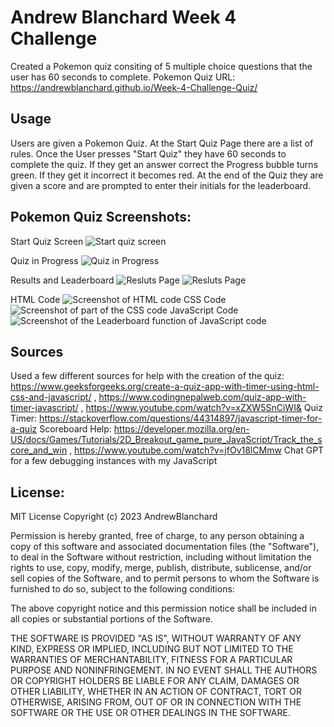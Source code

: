 # Andrew Blanchard Week 4 Challenge

Created a Pokemon quiz consiting of 5 multiple choice questions that the user has 60 seconds to complete. 
Pokemon Quiz URL: https://andrewblanchard.github.io/Week-4-Challenge-Quiz/

## Usage
Users are given a Pokemon Quiz. At the Start Quiz Page there are a list of rules. Once the User presses "Start Quiz" they have 60 seconds to complete the quiz. If they get an answer correct the Progress bubble turns green. If they get it incorrect it becomes red. At the end of the Quiz they are given a score and are prompted to enter their initials for the leaderboard. 

## Pokemon Quiz Screenshots:
Start Quiz Screen
<img alt ="Start quiz screen" src= https://github.com/AndrewBlanchard/Week-4-Challenge-Quiz/blob/main/Screenshots/Pokemon%20Quiz%20Start%20Quiz.png>

Quiz in Progress
<img alt="Quiz in Progress" src= https://github.com/AndrewBlanchard/Week-4-Challenge-Quiz/blob/main/Screenshots/Pokemon%20Quiz%20Question%20wrong.png>

Results and Leaderboard
<img alt="Resluts Page" src=https://github.com/AndrewBlanchard/Week-4-Challenge-Quiz/blob/main/Screenshots/Pokemon%20Quiz%20Leaderboard.png>
<img alt="Resluts Page" src=https://github.com/AndrewBlanchard/Week-4-Challenge-Quiz/blob/main/Screenshots/Pokemon%20Quiz%20Leaderboard%202.png>

HTML Code
<img alt="Screenshot of HTML code" src= https://github.com/AndrewBlanchard/Week-4-Challenge-Quiz/blob/main/Screenshots/HTML%20Code.png>
CSS Code
<img alt="Screenshot of part of the CSS code" src= https://github.com/AndrewBlanchard/Week-4-Challenge-Quiz/blob/main/Screenshots/Some%20CSS%20Code.png>
JavaScript Code
<img alt="Screenshot of the Leaderboard function of JavaScript code" src= https://github.com/AndrewBlanchard/Week-4-Challenge-Quiz/blob/main/Screenshots/JavaScript%20Scoreboard%20and%20Leaderboard.png>

## Sources
Used a few different sources for help with the creation of the quiz: https://www.geeksforgeeks.org/create-a-quiz-app-with-timer-using-html-css-and-javascript/ ,
https://www.codingnepalweb.com/quiz-app-with-timer-javascript/ ,
https://www.youtube.com/watch?v=xZXW5SnCiWI&
Quiz Timer: https://stackoverflow.com/questions/44314897/javascript-timer-for-a-quiz
Scoreboard Help: https://developer.mozilla.org/en-US/docs/Games/Tutorials/2D_Breakout_game_pure_JavaScript/Track_the_score_and_win , 
https://www.youtube.com/watch?v=jfOv18lCMmw
Chat GPT for a few debugging instances with my JavaScript 

## License:
MIT License 
Copyright (c) 2023 AndrewBlanchard

Permission is hereby granted, free of charge, to any person obtaining a copy
of this software and associated documentation files (the "Software"), to deal
in the Software without restriction, including without limitation the rights
to use, copy, modify, merge, publish, distribute, sublicense, and/or sell
copies of the Software, and to permit persons to whom the Software is
furnished to do so, subject to the following conditions:

The above copyright notice and this permission notice shall be included in all
copies or substantial portions of the Software.

THE SOFTWARE IS PROVIDED "AS IS", WITHOUT WARRANTY OF ANY KIND, EXPRESS OR
IMPLIED, INCLUDING BUT NOT LIMITED TO THE WARRANTIES OF MERCHANTABILITY,
FITNESS FOR A PARTICULAR PURPOSE AND NONINFRINGEMENT. IN NO EVENT SHALL THE
AUTHORS OR COPYRIGHT HOLDERS BE LIABLE FOR ANY CLAIM, DAMAGES OR OTHER
LIABILITY, WHETHER IN AN ACTION OF CONTRACT, TORT OR OTHERWISE, ARISING FROM,
OUT OF OR IN CONNECTION WITH THE SOFTWARE OR THE USE OR OTHER DEALINGS IN THE
SOFTWARE.
